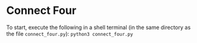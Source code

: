 # Connect Four

To start, execute the following in a shell terminal (in the same directory as
the file `connect_four.py`): `python3 connect_four.py`
